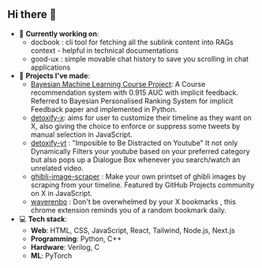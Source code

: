 ## Hi there 👋

- 🔭 **Currently working on**:
  - docbook : cli tool for fetching all the sublink content into RAGs context - helpful in technical documentations
  - good-ux : simple movable chat history to save you scrolling in chat applications
- 🌟 **Projects I've made**:
  - [Bayesian Machine Learning Course Project](https://github.com/Saarthakkj/course_reccomendation): A Course recommendation system with 0.915 AUC with implicit feedback. Referred to Bayesian Personalised Ranking System for implicit Feedback paper and implemented in Python.
  - [detoxify-x](https://github.com/Saarthakkj/detoxify-x): aims for user to customize their timeline as they want on X, also giving the choice to enforce or suppress some tweets by manual selection in JavaScript.
  - [detoxify-yt](https://github.com/Saarthakkj/detoxify_yt) : "Imposible to Be Distracted on Youtube" It not only Dynamically Filters your youtube based on your preferred category but also pops up a Dialogue Box whenever you search/watch an unrelated video.
  - [ghibli-image-scraper](https://github.com/Saarthakkj/ghibli-image-scraper) : Make your own printset of ghibli images by scraping from your timeline. Featured by GitHub Projects community on X in JavaScript.
  - [waverenbo](https://github.com/Saarthakkj/wasurenbo) : Don't be overwhelmed by your X bookmarks , this chrome extension reminds you of a random bookmark daily.
- 💻 **Tech stack**:
  - **Web**: HTML, CSS, JavaScript, React, Tailwind, Node.js, Next.js
  - **Programming**: Python, C++
  - **Hardware**: Verilog, C
  - **ML**: PyTorch

